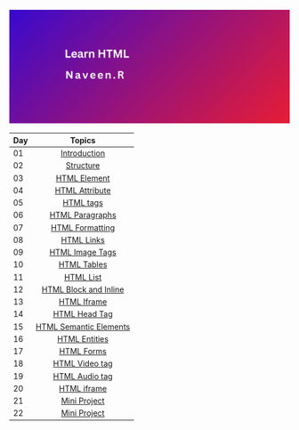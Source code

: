 
![HTML](./html.png)

| Day |   Topics     | 
| ----- | :------------------: |
| 01    |  [ Introduction](./01_Introduction.md) |
| 02    |  [ Structure](./02_Structure.md) |
| 03    |  [ HTML Element](./03_Html_Elements.md) |
| 04    |  [ HTML Attribute](./04_Html_Atrribute.md) |
| 05    |  [ HTML tags](./05_Heading_tags.md) |
| 06    |  [ HTML Paragraphs](./06_HTML_Paragraph_tag.md) |
| 07    |  [ HTML Formatting](./07_HTML_Fromatting.md) |
| 08    |  [ HTML Links](./08_HTML_Links.md) |
| 09    |  [ HTML Image Tags](./09_Image_tag.md) |
| 10    |  [ HTML Tables](./10_HTML_Tables.md) |
| 11    |  [ HTML List](./11_HTML_Lists.md) |
| 12    |  [ HTML Block and Inline](./12_HTML_Block&Inline.md) |
| 13    |  [ HTML Iframe](./13_HTML_Iframe.md) |
| 14    |  [ HTML Head Tag](./14_HTML_Head.md) |
| 15    |  [ HTML Semantic Elements](./15_HTML_Semantic_Elements.md) |
| 16    |  [ HTML Entities](./16_HTML_ENTITIES.md) |
| 17    |  [ HTML Forms](./17_HTML_Forms.md) |
| 18    |  [ HTML Video tag](./18_video_tag.md) |
| 19    |  [ HTML Audio tag](./19_audio_tag.md) |
| 20    |  [ HTML iframe](./20_inframe.md) |
| 21    |  [ Mini Project](./main_project.html) |
| 22    |  [ Mini Project](./Project.html) |